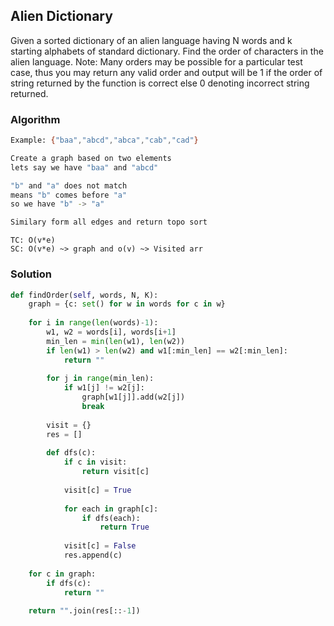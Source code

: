 ## Alien Dictionary

Given a sorted dictionary of an alien language having N words and k starting alphabets of standard dictionary. Find the order of characters in the alien language.
Note: Many orders may be possible for a particular test case, thus you may return any valid order and output will be 1 if the order of string returned by the function is correct else 0 denoting incorrect string returned.

### Algorithm
```bash
Example: {"baa","abcd","abca","cab","cad"}

Create a graph based on two elements
lets say we have "baa" and "abcd"

"b" and "a" does not match
means "b" comes before "a"
so we have "b" -> "a"

Similary form all edges and return topo sort
```
```
TC: O(v*e)
SC: O(v*e) ~> graph and o(v) ~> Visited arr
```

### Solution
```python
def findOrder(self, words, N, K):
    graph = {c: set() for w in words for c in w}
    
    for i in range(len(words)-1):
        w1, w2 = words[i], words[i+1]
        min_len = min(len(w1), len(w2))
        if len(w1) > len(w2) and w1[:min_len] == w2[:min_len]:
            return ""
        
        for j in range(min_len):
            if w1[j] != w2[j]:
                graph[w1[j]].add(w2[j])
                break
        
        visit = {}
        res = []
        
        def dfs(c):
            if c in visit:
                return visit[c]
                
            visit[c] = True
            
            for each in graph[c]:
                if dfs(each):
                    return True
            
            visit[c] = False
            res.append(c)
            
    for c in graph:
        if dfs(c):
            return ""
            
    return "".join(res[::-1])
```
